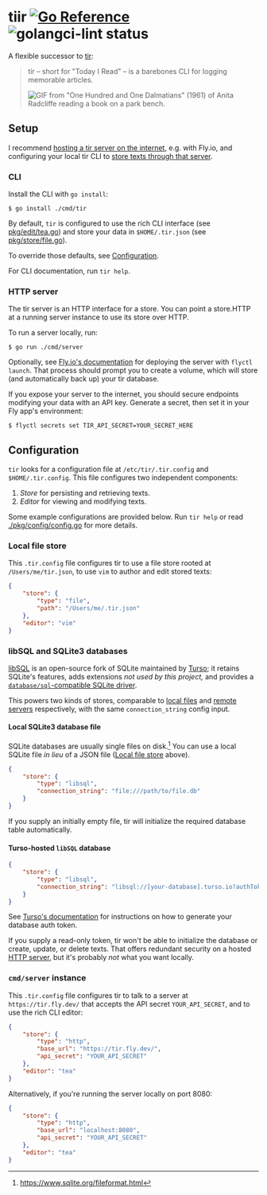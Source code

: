 # tiir [![Go Reference](https://pkg.go.dev/badge/github.com/lukasschwab/tiir.svg)](https://pkg.go.dev/github.com/lukasschwab/tiir) ![golangci-lint status](https://github.com/lukasschwab/tiir/actions/workflows/go.yml/badge.svg?branch=main)


A flexible successor to [tir](https://github.com/lukasschwab/tir):

> tir – short for "Today I Read" – is a barebones CLI for logging memorable articles.
>
> ![GIF from "One Hundred and One Dalmatians" (1961) of Anita Radcliffe reading a book on a park bench.](http://lukasschwab.github.io/img/reading.gif)

## Setup

I recommend [hosting a tir server on the internet](#http-server), e.g. with Fly.io, and configuring your local tir CLI to [store texts through that server](#remote-server).

### CLI

Install the CLI with `go install`:

```console
$ go install ./cmd/tir
```

By default, `tir` is configured to use the rich CLI interface (see [pkg/edit/tea.go](./pkg/edit/tea.go)) and store your data in `$HOME/.tir.json` (see [pkg/store/file.go](pkg/store/file.go)).

To override those defaults, see [Configuration](#configuration).

For CLI documentation, run `tir help`.

### HTTP server

The tir server is an HTTP interface for a store. You can point a store.HTTP at a running server instance to use its store over HTTP.

To run a server locally, run:

```console
$ go run ./cmd/server
```

Optionally, see [Fly.io's documentation](https://fly.io/docs/languages-and-frameworks/golang/) for deploying the server with `flyctl launch`. That process should prompt you to create a volume, which will store (and automatically back up) your tir database.

If you expose your server to the internet, you should secure endpoints modifying your data with an API key. Generate a secret, then set it in your Fly app's environment:

```console
$ flyctl secrets set TIR_API_SECRET=YOUR_SECRET_HERE
```

## Configuration

`tir` looks for a configuration file at `/etc/tir/.tir.config` and `$HOME/.tir.config`. This file configures two independent components:

1. *Store* for persisting and retrieving texts.
2. *Editor* for viewing and modifying texts.

Some example configurations are provided below. Run `tir help` or read [./pkg/config/config.go](./pkg/config/config.go) for more details.

### Local file store

This `.tir.config` file configures tir to use a file store rooted at `/Users/me/tir.json`, to use `vim` to author and edit stored texts:

```json
{
    "store": {
        "type": "file",
        "path": "/Users/me/.tir.json"
    },
    "editor": "vim"
}
```

### libSQL and SQLite3 databases

[libSQL](https://libsql.org/) is an open-source fork of SQLite maintained by [Turso](https://turso.tech/); it retains SQLite's features, adds extensions *not used by this project,* and provides a [`database/sql`-compatible SQLite driver](https://github.com/libsql/libsql-client-go/).

This powers two kinds of stores, comparable to [local files](#local-file-store) and [remote servers](#remote-server) respectively, with the same `connection_string` config input.

#### Local SQLite3 database file

SQLite databases are usually single files on disk.[^file] You can use a local SQLite file *in lieu* of a JSON file ([Local file store](#local-file-store) above).

[^file]: https://www.sqlite.org/fileformat.html

```json
{
    "store": {
        "type": "libsql",
        "connection_string": "file:///path/to/file.db"
    }
}
```

If you supply an initially empty file, tir will initialize the required database table automatically.

#### Turso-hosted `libSQL` database 

```json
{
    "store": {
        "type": "libsql",
        "connection_string": "libsql://[your-database].turso.io?authToken=[your-auth-token]"
    }
}
```

See [Turso's documentation](https://docs.turso.tech/reference/turso-cli#database-client-authentication-tokens) for instructions on how to generate your database auth token.

If you supply a read-only token, tir won't be able to initialize the database or create, update, or delete texts. That offers redundant security on a hosted [HTTP server](#http-server), but it's probably *not* what you want locally.

### `cmd/server` instance

This `.tir.config` file configures tir to talk to a server at `https://tir.fly.dev/` that accepts the API secret `YOUR_API_SECRET`, and to use the rich CLI editor:

```json
{
    "store": {
        "type": "http",
        "base_url": "https://tir.fly.dev/",
        "api_secret": "YOUR_API_SECRET"
    },
    "editor": "tea"
}
```

Alternatively, if you're running the server locally on port 8080:

```json
{
    "store": {
        "type": "http",
        "base_url": "localhost:8080",
        "api_secret": "YOUR_API_SECRET"
    },
    "editor": "tea"
}
```
